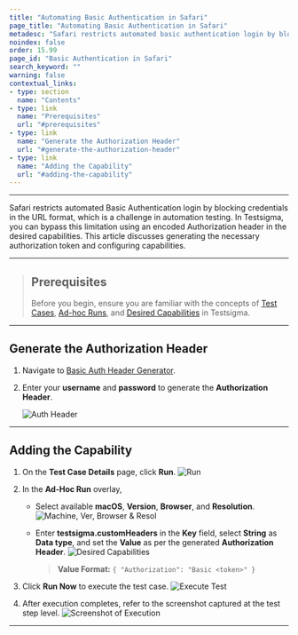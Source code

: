 ```yaml
---
title: "Automating Basic Authentication in Safari"
page_title: "Automating Basic Authentication in Safari"
metadesc: "Safari restricts automated basic authentication login by blocking credentials in the URL format. This article discusses bypassing this limitation in Testsigma."
noindex: false
order: 15.99
page_id: "Basic Authentication in Safari"
search_keyword: ""
warning: false
contextual_links:
- type: section
  name: "Contents"
- type: link
  name: "Prerequisites"
  url: "#prerequisites"
- type: link
  name: "Generate the Authorization Header"
  url: "#generate-the-authorization-header"
- type: link
  name: "Adding the Capability"
  url: "#adding-the-capability"
---
```


---

Safari restricts automated Basic Authentication login by blocking credentials in the URL format, which is a challenge in automation testing. In Testsigma, you can bypass this limitation using an encoded Authorization header in the desired capabilities. This article discusses generating the necessary authorization token and configuring capabilities.

---

> ## **Prerequisites**
> 
> Before you begin, ensure you are familiar with the concepts of [Test Cases](https://testsigma.com/docs/test-cases/manage/add-edit-delete/), [Ad-hoc Runs](https://testsigma.com/docs/runs/adhoc-runs/), and [Desired Capabilities](https://testsigma.com/docs/desired-capabilities/overview/) in Testsigma.

---

## **Generate the Authorization Header**

1. Navigate to [Basic Auth Header Generator](https://www.debugbear.com/basic-auth-header-generator).

2. Enter your **username** and **password** to generate the **Authorization Header**.

   ![Auth Header](https://s3.amazonaws.com/static-docs.testsigma.com/new_images/projects/applications/Header_Generator.png)

---

## **Adding the Capability**

1. On the **Test Case Details** page, click **Run**.
   ![Run](https://s3.amazonaws.com/static-docs.testsigma.com/new_images/projects/applications/Run_Now_BA.png)

2. In the **Ad-Hoc Run** overlay,

   - Select available **macOS**, **Version**, **Browser**, and **Resolution**.
     ![Machine, Ver, Browser & Resol](https://s3.amazonaws.com/static-docs.testsigma.com/new_images/projects/applications/Machine_OS_BA.png)

   - Enter **testsigma.customHeaders** in the **Key** field, select **String** as **Data type**, and set the **Value** as per the generated **Authorization Header**. 
     ![Desired Capabilities](https://s3.amazonaws.com/static-docs.testsigma.com/new_images/projects/applications/Desired_Capabilities_BA.png)

       > **Value Format:** ```{ "Authorization": "Basic <token>" }```

3. Click **Run Now** to execute the test case.
   ![Execute Test](https://s3.amazonaws.com/static-docs.testsigma.com/new_images/projects/applications/Execute_Test_BA.png)

4. After execution completes, refer to the screenshot captured at the test step level.
   ![Screenshot of Execution](https://s3.amazonaws.com/static-docs.testsigma.com/new_images/projects/applications/Screenshot_Run_BA.png)

---